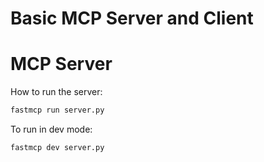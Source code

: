 # Basic MCP Server and Client


# MCP Server

How to run the server:

```bash
fastmcp run server.py
```
To run in dev mode:

```bash
fastmcp dev server.py
```
